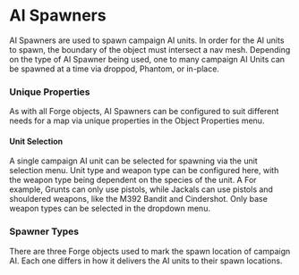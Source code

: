# AI Spawners

AI Spawners are used to spawn campaign AI units. In order for the AI units to spawn, the boundary of the object must intersect a nav mesh. Depending on the type of AI Spawner being used, one to many campaign AI Units can be spawned at a time via droppod, Phantom, or in-place.

### Unique Properties

As with all Forge objects, AI Spawners can be configured to suit different needs for a map via unique properties in the Object Properties menu.

#### Unit Selection

A single campaign AI unit can be selected for spawning via the unit selection menu. Unit type and weapon type can be configured here, with the weapon type being dependent on the species of the unit.
A For example, Grunts can only use pistols, while Jackals can use pistols and shouldered weapons, like the M392 Bandit and Cindershot. Only base weapon types can be selected in the dropdown menu. 

### Spawner Types

There are three Forge objects used to mark the spawn location of campaign AI. Each one differs in how it delivers the AI units to their spawn locations.